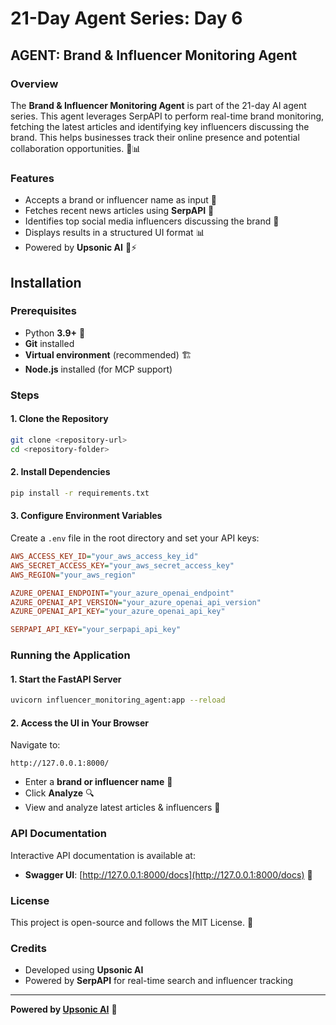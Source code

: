 # 21-Day Agent Series: Day 6
## **AGENT: Brand & Influencer Monitoring Agent**

### **Overview**
The **Brand & Influencer Monitoring Agent** is part of the 21-day AI agent series. This agent leverages SerpAPI to perform real-time brand monitoring, fetching the latest articles and identifying key influencers discussing the brand. This helps businesses track their online presence and potential collaboration opportunities. 🚀📊

### **Features**
- Accepts a brand or influencer name as input 📌
- Fetches recent news articles using **SerpAPI** 📰
- Identifies top social media influencers discussing the brand 👥
- Displays results in a structured UI format 📊
- Powered by **Upsonic AI** 🧠⚡

## **Installation**

### **Prerequisites**
- Python **3.9+** 🐍
- **Git** installed
- **Virtual environment** (recommended) 🏗️
- **Node.js** installed (for MCP support)

### **Steps**

#### **1. Clone the Repository**
```sh
git clone <repository-url>
cd <repository-folder>
```

#### **2. Install Dependencies**
```sh
pip install -r requirements.txt
```

#### **3. Configure Environment Variables**
Create a `.env` file in the root directory and set your API keys:

```ini
AWS_ACCESS_KEY_ID="your_aws_access_key_id"
AWS_SECRET_ACCESS_KEY="your_aws_secret_access_key"
AWS_REGION="your_aws_region"

AZURE_OPENAI_ENDPOINT="your_azure_openai_endpoint"
AZURE_OPENAI_API_VERSION="your_azure_openai_api_version"
AZURE_OPENAI_API_KEY="your_azure_openai_api_key"

SERPAPI_API_KEY="your_serpapi_api_key"
```

### **Running the Application**

#### **1. Start the FastAPI Server**
```sh
uvicorn influencer_monitoring_agent:app --reload
```

#### **2. Access the UI in Your Browser**
Navigate to:
```
http://127.0.0.1:8000/
```
- Enter a **brand or influencer name** 📎
- Click **Analyze** 🔍
- View and analyze latest articles & influencers 📄

### **API Documentation**
Interactive API documentation is available at:
- **Swagger UI**: [http://127.0.0.1:8000/docs](http://127.0.0.1:8000/docs) 📖

### **License**
This project is open-source and follows the MIT License. 📝

### **Credits**
- Developed using **Upsonic AI**
- Powered by **SerpAPI** for real-time search and influencer tracking

---
**Powered by [Upsonic AI](https://upsonic.ai)** 🚀

